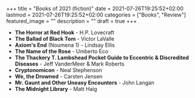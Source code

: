 +++
title =  "Books of 2021 (fiction)"
date = 2021-07-26T19:25:52+02:00
lastmod = 2021-07-26T19:25:52+02:00
categories = ["Books", "Review"]
featured_image = ""
description = ""
draft = true
+++

<!--more-->
* **The Horror at Red Hook** - H.P. Lovecraft
* **The Ballad of Black Tom** - Victor LaValle
* **Axiom's End** (Noumena 1) - Lindsay Ellis
* **The Name of the Rose** - Umberto Eco
* **The Thackery T. Lambshead Pocket Guide to Eccentric & Discredited Diseases** - Jeff VanderMeer & Mark Roberts
* **Cryptonomicon** - Neal Stephenson
* **We, the Drowned** - Carsten Jensen
* **Mr. Gaunt and Other Uneasy Encounters** - John Langan
* **The Midnight Library** - Matt Haig
